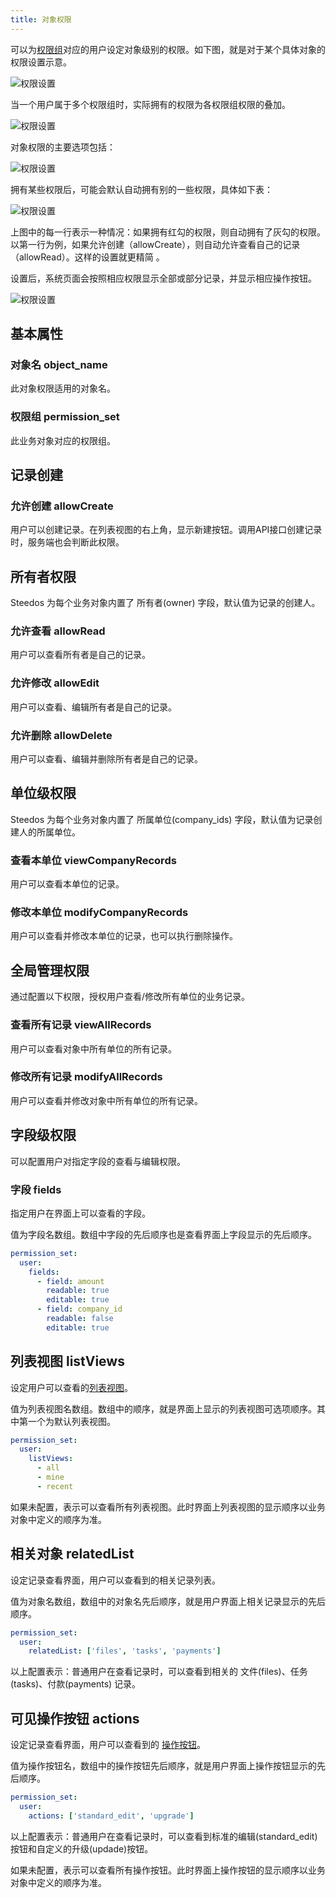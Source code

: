 ```yaml
---
title: 对象权限
---
```


可以为[权限组](platform/permission_set)对应的用户设定对象级别的权限。如下图，就是对于某个具体对象的权限设置示意。

![权限设置](/assets/platform/permisson_set.png)

当一个用户属于多个权限组时，实际拥有的权限为各权限组权限的叠加。

![权限设置](/assets/platform/permisson_multiple.png)

对象权限的主要选项包括：

![权限设置](/assets/platform/permisson_options.png)

拥有某些权限后，可能会默认自动拥有别的一些权限，具体如下表：

![权限设置](/assets/platform/permisson_extend.png)

上图中的每一行表示一种情况：如果拥有红勾的权限，则自动拥有了灰勾的权限。以第一行为例，如果允许创建（allowCreate），则自动允许查看自己的记录（allowRead）。这样的设置就更精简 。

设置后，系统页面会按照相应权限显示全部或部分记录，并显示相应操作按钮。

![权限设置](/assets/platform/permisson_display.png)

## 基本属性

### 对象名 object_name

此对象权限适用的对象名。

### 权限组 permission_set

此业务对象对应的权限组。

## 记录创建

### 允许创建 allowCreate

用户可以创建记录。在列表视图的右上角，显示新建按钮。调用API接口创建记录时，服务端也会判断此权限。

## 所有者权限

Steedos 为每个业务对象内置了 所有者(owner) 字段，默认值为记录的创建人。

### 允许查看 allowRead

用户可以查看所有者是自己的记录。

### 允许修改 allowEdit

用户可以查看、编辑所有者是自己的记录。

### 允许删除 allowDelete

用户可以查看、编辑并删除所有者是自己的记录。

## 单位级权限

Steedos 为每个业务对象内置了 所属单位(company_ids) 字段，默认值为记录创建人的所属单位。

### 查看本单位 viewCompanyRecords

用户可以查看本单位的记录。

### 修改本单位 modifyCompanyRecords

用户可以查看并修改本单位的记录，也可以执行删除操作。

## 全局管理权限

通过配置以下权限，授权用户查看/修改所有单位的业务记录。

### 查看所有记录 viewAllRecords

用户可以查看对象中所有单位的所有记录。

### 修改所有记录 modifyAllRecords

用户可以查看并修改对象中所有单位的所有记录。

## 字段级权限

可以配置用户对指定字段的查看与编辑权限。

### 字段 fields

指定用户在界面上可以查看的字段。

值为字段名数组。数组中字段的先后顺序也是查看界面上字段显示的先后顺序。

```yml
permission_set:
  user:
    fields:
      - field: amount
        readable: true
        editable: true
      - field: company_id
        readable: false
        editable: true
```

## 列表视图 listViews

设定用户可以查看的[列表视图](./listview.md)。

值为列表视图名数组。数组中的顺序，就是界面上显示的列表视图可选项顺序。其中第一个为默认列表视图。

```yml
permission_set:
  user:
    listViews:
      - all
      - mine
      - recent
```

如果未配置，表示可以查看所有列表视图。此时界面上列表视图的显示顺序以业务对象中定义的顺序为准。

## 相关对象 relatedList

设定记录查看界面，用户可以查看到的相关记录列表。

值为对象名数组，数组中的对象名先后顺序，就是用户界面上相关记录显示的先后顺序。

```yml
permission_set:
  user:
    relatedList: ['files', 'tasks', 'payments']
```

以上配置表示：普通用户在查看记录时，可以查看到相关的 文件(files)、任务(tasks)、付款(payments) 记录。

## 可见操作按钮 actions

设定记录查看界面，用户可以查看到的 [操作按钮](./object_action.md)。

值为操作按钮名，数组中的操作按钮先后顺序，就是用户界面上操作按钮显示的先后顺序。

```yml
permission_set:
  user:
    actions: ['standard_edit', 'upgrade']
```

以上配置表示：普通用户在查看记录时，可以查看到标准的编辑(standard_edit)按钮和自定义的升级(updade)按钮。

如果未配置，表示可以查看所有操作按钮。此时界面上操作按钮的显示顺序以业务对象中定义的顺序为准。

